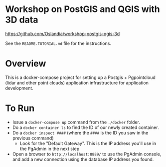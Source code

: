 # Workshop on PostGIS and QGIS with 3D data

https://github.com/Oslandia/workshop-postgis-qgis-3d

See the `README.TUTORIAL.md` file for the instructions.

# Overview

This is a docker-compose project for setting up a Postgis + Pgpointcloud (lidar and other point clouds) application infrastructure for application development.

# To Run

- Issue a `docker-compose up` command from the `./docker` folder.
- Do a `docker container ls` to find the ID of our newly created container.
- Do a `docker inspect ####` (where the `####` is the ID you saw in the previous command)
  - Look for the "Default Gateway". This is the IP address you'll use in the PgAdmin in the next step
- Open a browser to `http://localhost:8889/` to use the PgAdmin console, and add a new connection using the database IP address you found.